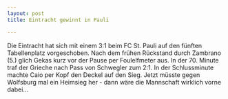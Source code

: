 ```yaml
---
layout: post
title: Eintracht gewinnt in Pauli

---
```


Die Eintracht hat sich mit einem 3:1 beim FC St. Pauli auf den fünften Tabellenplatz vorgeschoben. Nach dem frühen Rückstand durch Zambrano (5.) glich Gekas kurz vor der Pause per Foulelfmeter aus. In der 70. Minute traf der Grieche nach Pass von Schwegler zum 2:1. In der Schlussminute machte Caio per Kopf den Deckel auf den Sieg. Jetzt müsste gegen Wolfsburg mal ein Heimsieg her - dann wäre die Mannschaft wirklich vorne dabei...


